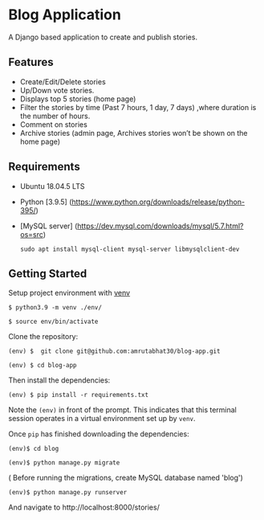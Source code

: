 # Blog Application

A Django based application to create and publish stories.

## Features

* Create/Edit/Delete stories
* Up/Down vote stories.
* Displays top 5 stories (home page)
* Filter the stories by time (Past 7 hours, 1 day, 7 days) ,where duration is the number of hours.
* Comment on stories
* Archive stories (admin page, Archives stories won’t be shown on the home page)


## Requirements

* Ubuntu 18.04.5 LTS
* Python [3.9.5] (https://www.python.org/downloads/release/python-395/)
* [MySQL server] (https://dev.mysql.com/downloads/mysql/5.7.html?os=src) 
   
   `sudo apt install mysql-client mysql-server libmysqlclient-dev`


## Getting Started

Setup project environment with [venv](https://docs.python.org/3/library/venv.html) 

    $ python3.9 -m venv ./env/

    $ source env/bin/activate


Clone the repository:

    (env) $  git clone git@github.com:amrutabhat30/blog-app.git

    (env) $ cd blog-app


Then install the dependencies:

    (env) $ pip install -r requirements.txt

Note the `(env)` in front of the prompt. This indicates that this terminal
session operates in a virtual environment set up by `venv`.


Once `pip` has finished downloading the dependencies:

    (env)$ cd blog

    (env)$ python manage.py migrate


( Before running the migrations, create MySQL database named 'blog')

    (env)$ python manage.py runserver


And navigate to http://localhost:8000/stories/



